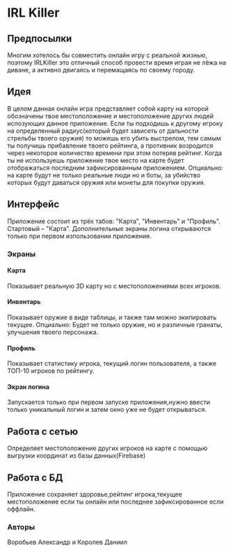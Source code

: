 # IRL Killer

## Предпосылки

Многим хотелось бы совместить онлайн игру с реальной жизнью, поэтому IRLKiller это отличный способ провести время играя не лёжа на диване, а активно двигаясь и перемащаясь по своему городу.

## Идея

В целом данная онлайн игра представляет собой карту на которой обозначены твое местоположение и местоположение других людей испозующих данное приложение. Если ты подходишь к другому игроку на определенный радиус(который будет зависеть от дальности стрельбы твоего оружия) то можешь его убить выстрелом, тем самым ты получишь прибавление твоего рейтинга, а противник возродится через некоторое количество времени при этом потеряв рейтинг. Когда ты не используешь приложение твое место на карте будет отображаться последним зафиксированным приложением. Опциально: на карте будут не только реальные люди но и боты, за убийство которых будут даваться оружия или монеты для покупки оружия.

## Интерфейс

Приложение состоит из трёх табов: "Карта", "Инвентарь" и "Профиль". Стартовый – "Карта".  Дополнительные экраны логина открываются только при первом изпользовании приложения.

### Экраны

#### Карта

Показывает реальную 3D карту но с местоположениями всех игроков.

#### Инвентарь

Показывает оружие в виде таблицы, и также там можно экипировать текущее.
Опциально: Будет не только оружие, но и различные гранаты, улучшения твоего персонажа.

#### Профиль

Показывает статистику игрока, текущий логин пользователя, а также ТОП-10 игроков по рейтингу.

#### Экран логина

Запускается только при первом запуске приложения,нужно ввести только уникальный логин и затем окно уже не будет открываться.


## Работа с сетью

Определяет местоположение других игроков на карте с помощью выгрузки координат из базы данных(Firebase) 

## Работа с БД

Приложение сохраняет здоровье,рейтинг игрока,текущее местоположение если ты онлайн или последнее зафиксированное если оффлайн.

### Авторы

Воробьев Александр и Королев Даниил

